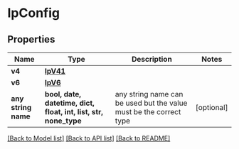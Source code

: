 # IpConfig


## Properties
Name | Type | Description | Notes
------------ | ------------- | ------------- | -------------
**v4** | [**IpV41**](IpV41.md) |  | 
**v6** | [**IpV6**](IpV6.md) |  | 
**any string name** | **bool, date, datetime, dict, float, int, list, str, none_type** | any string name can be used but the value must be the correct type | [optional]

[[Back to Model list]](../README.md#documentation-for-models) [[Back to API list]](../README.md#documentation-for-api-endpoints) [[Back to README]](../README.md)


